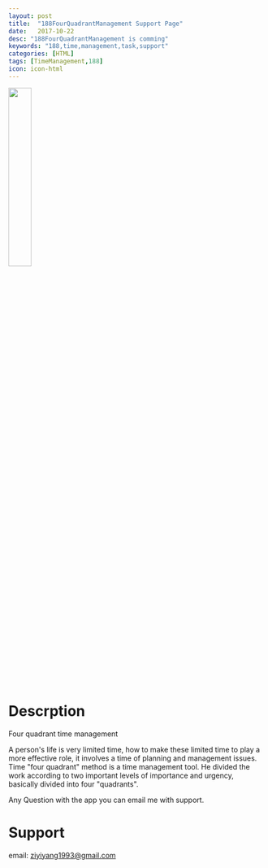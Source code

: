 ```yaml
---
layout: post
title:  "188FourQuadrantManagement Support Page"
date:   2017-10-22
desc: "188FourQuadrantManagement is comming"
keywords: "188,time,management,task,support"
categories: [HTML]
tags: [TimeManagement,188]
icon: icon-html
---
```


<!-- # Icon
<img src="{{ site.img_path }}/sketchhelp/mylogo.png" width="8%"> -->


<!-- # Screenshots -->

<img src="{{ site.img_path }}/timemanagement/iPhone-02.png" width="30%">
<!-- <img src="{{ site.img_path }}/sketchhelp/s-2.jpg" width="24%"> -->


# Descrption

Four quadrant time management

A person's life is very limited time, how to make these limited time to play a more effective role, it involves a time of planning and management issues. Time 
"four quadrant" method is a time management tool. He divided the work according to two important levels of importance and urgency, basically divided into four "quadrants".

Any Question with the app you can email me with support.

# Support

email: ziyiyang1993@gmail.com